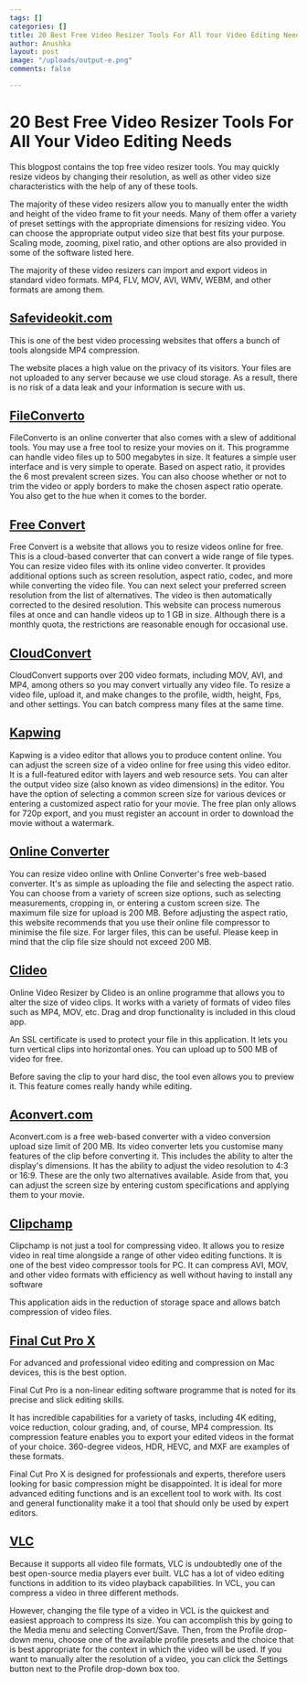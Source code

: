 ```yaml
---
tags: []
categories: []
title: 20 Best Free Video Resizer Tools For All Your Video Editing Needs
author: Anushka
layout: post
image: "/uploads/output-e.png"
comments: false

---
```

# 20 Best Free Video Resizer Tools For All Your Video Editing Needs

This blogpost contains the top free video resizer tools. You may quickly resize videos by changing their resolution, as well as other video size characteristics with the help of any of these tools.

The majority of these video resizers allow you to manually enter the width and height of the video frame to fit your needs. Many of them offer a variety of preset settings with the appropriate dimensions for resizing video. You can choose the appropriate output video size that best fits your purpose. Scaling mode, zooming, pixel ratio, and other options are also provided in some of the software listed here.

The majority of these video resizers can import and export videos in standard video formats. MP4, FLV, MOV, AVI, WMV, WEBM, and other formats are among them.

## [Safevideokit.com](https://safevideokit.com/)

This is one of the best video processing websites that offers a bunch of tools alongside MP4 compression.

The website places a high value on the privacy of its visitors. Your files are not uploaded to any server because we use cloud storage. As a result, there is no risk of a data leak and your information is secure with us.

## [FileConverto](https://www.fileconverto.com/resize-video-width-height/)

FileConverto is an online converter that also comes with a slew of additional tools. You may use a free tool to resize your movies on it. This programme can handle video files up to 500 megabytes in size. It features a simple user interface and is very simple to operate. Based on aspect ratio, it provides the 6 most prevalent screen sizes. You can also choose whether or not to trim the video or apply borders to make the chosen aspect ratio operate. You also get to the hue when it comes to the border.

## [Free Convert](https://www.freeconvert.com/video-converter)

Free Convert is a website that allows you to resize videos online for free. This is a cloud-based converter that can convert a wide range of file types. You can resize video files with its online video converter. It provides additional options such as screen resolution, aspect ratio, codec, and more while converting the video file. You can next select your preferred screen resolution from the list of alternatives. The video is then automatically corrected to the desired resolution. This website can process numerous files at once and can handle videos up to 1 GB in size. Although there is a monthly quota, the restrictions are reasonable enough for occasional use.

## [CloudConvert](https://cloudconvert.com/)

CloudConvert supports over 200 video formats, including MOV, AVI, and MP4, among others so you may convert virtually any video file. To resize a video file, upload it, and make changes to the profile, width, height, Fps, and other settings. You can batch compress many files at the same time.

## [Kapwing](https://www.kapwing.com/)

Kapwing is a video editor that allows you to produce content online. You can adjust the screen size of a video online for free using this video editor. It is a full-featured editor with layers and web resource sets. You can alter the output video size (also known as video dimensions) in the editor. You have the option of selecting a common screen size for various devices or entering a customized aspect ratio for your movie. The free plan only allows for 720p export, and you must register an account in order to download the movie without a watermark.

## [Online Converter](https://www.onlineconverter.com/resize-video)

You can resize video online with Online Converter's free web-based converter. It's as simple as uploading the file and selecting the aspect ratio. You can choose from a variety of screen size options, such as selecting measurements, cropping in, or entering a custom screen size. The maximum file size for upload is 200 MB. Before adjusting the aspect ratio, this website recommends that you use their online file compressor to minimise the file size. For larger files, this can be useful. Please keep in mind that the clip file size should not exceed 200 MB.

## [Clideo](https://clideo.com/resize-video)

Online Video Resizer by Clideo is an online programme that allows you to alter the size of video clips. It works with a variety of formats of video files such as MP4, MOV, etc. Drag and drop functionality is included in this cloud app.

An SSL certificate is used to protect your file in this application. It lets you turn vertical clips into horizontal ones. You can upload up to 500 MB of video for free.

Before saving the clip to your hard disc, the tool even allows you to preview it. This feature comes really handy while editing.

## [Aconvert.com](https://www.aconvert.com/video/)

Aconvert.com is a free web-based converter with a video conversion upload size limit of 200 MB. Its video converter lets you customise many features of the clip before converting it. This includes the ability to alter the display's dimensions. It has the ability to adjust the video resolution to 4:3 or 16:9. These are the only two alternatives available. Aside from that, you can adjust the screen size by entering custom specifications and applying them to your movie.

## [Clipchamp](https://clipchamp.com/en/)

Clipchamp is not just a tool for compressing video. It allows you to resize video in real time alongside a range of other video editing functions. It is one of the best video compressor tools for PC. It can compress AVI, MOV, and other video formats with efficiency as well without having to install any software

This application aids in the reduction of storage space and allows batch compression of video files.

## [Final Cut Pro X](https://www.apple.com/final-cut-pro/compressor/)

For advanced and professional video editing and compression on Mac devices, this is the best option.

Final Cut Pro is a non-linear editing software programme that is noted for its precise and slick editing skills.

It has incredible capabilities for a variety of tasks, including 4K editing, voice reduction, colour grading, and, of course, MP4 compression. Its compression feature enables you to export your edited videos in the format of your choice. 360-degree videos, HDR, HEVC, and MXF are examples of these formats.

Final Cut Pro X is designed for professionals and experts, therefore users looking for basic compression might be disappointed. It is ideal for more advanced editing functions and is an excellent tool to work with. Its cost and general functionality make it a tool that should only be used by expert editors.

## [VLC](https://www.videolan.org/vlc/index.html)

Because it supports all video file formats, VLC is undoubtedly one of the best open-source media players ever built. VLC has a lot of video editing functions in addition to its video playback capabilities. In VCL, you can compress a video in three different methods.

However, changing the file type of a video in VCL is the quickest and easiest approach to compress its size. You can accomplish this by going to the Media menu and selecting Convert/Save. Then, from the Profile drop-down menu, choose one of the available profile presets and the choice that is best appropriate for the context in which the video will be used. If you want to manually alter the resolution of a video, you can click the Settings button next to the Profile drop-down box too.